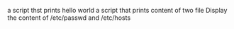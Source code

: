 a script thst prints hello world
a script that prints content of two file
Display the content of /etc/passwd and /etc/hosts
